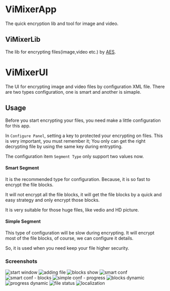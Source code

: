 # ViMixerApp


The quick encryption lib and tool for image and video.

## ViMixerLib

The lib for encrypting files(image,video etc.) by [AES][1].

# ViMixerUI

The UI for encrypting image and video files by configuration XML file.
There are two types configuration, one is smart and another is simaple.

## Usage

Before you start encrypting your files, you need make a little configuration for this app.

In ``Configure Panel``, setting a key to protected your encrypting on files. This is very important, you must remember it; You only can get the right decrypting file by using the same key during entrypting.

The configuration item ``Segment Type`` only support two values now. 

#### Smart Segment
It is the recommended type for configuration. Because, it is so fast to encrypt the file blocks.

It will not encrypt all the file blocks, it will get the file blocks by a quick and easy strategy and only encrypt those blocks.

It is very suitable for those huge files, like vedio and HD picture. 

#### Simple Segment
This type of configuration will be slow during encrypting.
It will encrypt most of the file blocks, of course, we can configure it details.

So, it is used when you need keep your file higher security.

### Screenshots
![start window][2]
![adding file][3]
![blocks show][4]
![smart conf][5]
![smart conf - blocks][6]
![simple conf - progress][7]
![blocks dynamic][8]
![progress dynamic][9]
![file status][10]
![localization][11]

 [1]: https://en.wikipedia.org/wiki/Advanced_Encryption_Standard
 [2]: https://github.com/daileyet/ViMixer/blob/master/screenshots/Snap01.png
 [3]: https://github.com/daileyet/ViMixer/blob/master/screenshots/Snap02.png
 [4]: https://github.com/daileyet/ViMixer/blob/master/screenshots/Snap03.png
 [5]: https://github.com/daileyet/ViMixer/blob/master/screenshots/Snap04.png
 [6]: https://github.com/daileyet/ViMixer/blob/master/screenshots/Snap05.png
 [7]: https://github.com/daileyet/ViMixer/blob/master/screenshots/Snap06.png
 [8]: https://github.com/daileyet/ViMixer/blob/master/screenshots/Snap07.png
 [9]: https://github.com/daileyet/ViMixer/blob/master/screenshots/Snap08.png
 [10]: https://github.com/daileyet/ViMixer/blob/master/screenshots/Snap09.png
 [11]: https://github.com/daileyet/ViMixer/blob/master/screenshots/Snap10.png
